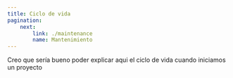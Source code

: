 ```yaml
---
title: Ciclo de vida
pagination:
    next: 
        link: ./maintenance 
        name: Mantenimiento
---
```


Creo que sería bueno poder explicar aqui el ciclo de vida cuando iniciamos un proyecto
